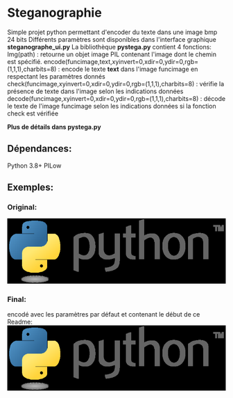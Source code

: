 # Steganographie
 
Simple projet python permettant d'encoder du texte dans une image bmp 24 bits
Différents paramètres sont disponibles dans l'interface graphique **steganographe_ui.py**
La bibliothèque **pystega.py** contient 4 fonctions:
Img(path) : retourne un objet image PIL contenant l'image dont le chemin est spécifié.
encode(funcimage,text,xyinvert=0,xdir=0,ydir=0,rgb=(1,1,1),charbits=8) : encode le texte **text** dans l'image funcimage en respectant les paramètres donnés
check(funcimage,xyinvert=0,xdir=0,ydir=0,rgb=(1,1,1),charbits=8) : vérifie la présence de texte dans l'image selon les indications données
decode(funcimage,xyinvert=0,xdir=0,ydir=0,rgb=(1,1,1),charbits=8) : décode le texte de l'image funcimage selon les indications données si la fonction check est vérifiée

**Plus de détails dans pystega.py**

## Dépendances:
Python 3.8+
PILow

## Exemples:
### Original:
![Original](exemple/python.bmp)
### Final:
encodé avec les paramètres par défaut et contenant le début de ce Readme:
![Final](exemple/pythonfinal.bmp)
